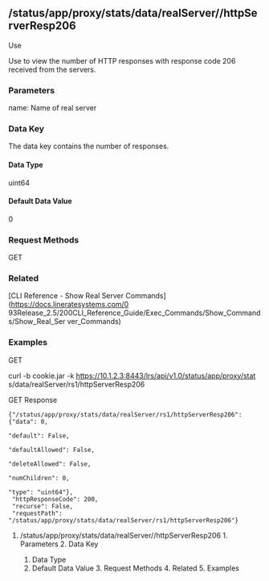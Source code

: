 ## /status/app/proxy/stats/data/realServer/<name>/httpServerResp206

Use

Use to view the number of HTTP responses with response code 206 received from
the servers.

### Parameters

name: Name of real server

### Data Key

The data key contains the number of responses.

#### Data Type

uint64

#### Default Data Value

0

### Request Methods

GET

### Related

[CLI Reference - Show Real Server Commands](https://docs.lineratesystems.com/0
93Release_2.5/200CLI_Reference_Guide/Exec_Commands/Show_Commands/Show_Real_Ser
ver_Commands)

### Examples

GET

curl -b cookie.jar -k https://10.1.2.3:8443/lrs/api/v1.0/status/app/proxy/stat
s/data/realServer/rs1/httpServerResp206

GET Response

    
    {"/status/app/proxy/stats/data/realServer/rs1/httpServerResp206": {"data": 0,
                                                                             "default": False,
                                                                             "defaultAllowed": False,
                                                                             "deleteAllowed": False,
                                                                             "numChildren": 0,
                                                                             "type": "uint64"},
     "httpResponseCode": 200,
     "recurse": False,
     "requestPath": "/status/app/proxy/stats/data/realServer/rs1/httpServerResp206"}
    

  1. /status/app/proxy/stats/data/realServer/<name>/httpServerResp206
    1. Parameters
    2. Data Key
      1. Data Type
      2. Default Data Value
    3. Request Methods
    4. Related
    5. Examples

